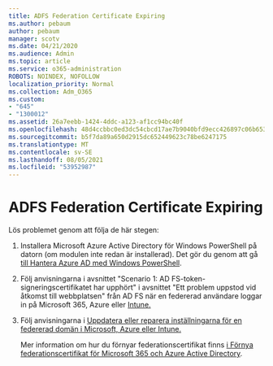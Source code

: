 ```yaml
---
title: ADFS Federation Certificate Expiring
ms.author: pebaum
author: pebaum
manager: scotv
ms.date: 04/21/2020
ms.audience: Admin
ms.topic: article
ms.service: o365-administration
ROBOTS: NOINDEX, NOFOLLOW
localization_priority: Normal
ms.collection: Adm_O365
ms.custom:
- "645"
- "1300012"
ms.assetid: 26a7eebb-1424-4ddc-a123-af1cc94bc40f
ms.openlocfilehash: 48d4ccbbc0ed3dc54cbcd17ae7b9040bfd9ecc426897c06b653bf40bc7d5e9b2
ms.sourcegitcommit: b5f7da89a650d2915dc652449623c78be6247175
ms.translationtype: MT
ms.contentlocale: sv-SE
ms.lasthandoff: 08/05/2021
ms.locfileid: "53952987"
---
```

# <a name="adfs-federation-certificate-expiring"></a>ADFS Federation Certificate Expiring

Lös problemet genom att följa de här stegen:
  
1. Installera Microsoft Azure Active Directory för Windows PowerShell på datorn (om modulen inte redan är installerad). Det gör du genom att gå [till Hantera Azure AD med Windows PowerShell](https://aka.ms/aadposh).

2. Följ anvisningarna i avsnittet "Scenario 1: AD FS-token-signeringscertifikatet har upphört" i avsnittet "Ett problem uppstod vid åtkomst till webbplatsen" från AD FS när en federerad användare loggar in på Microsoft 365, Azure eller [Intune.](https://support.microsoft.com/help/2713898/there-was-a-problem-accessing-the-site-error-from-ad-fs-when-a-federat)

3. Följ anvisningarna i [Uppdatera eller reparera inställningarna för en federerad domän i Microsoft, Azure eller Intune.](https://docs.microsoft.com/office365/troubleshoot/security/update-federated-domain-office-365)

    Mer information om hur du förnyar federationscertifikat finns [i Förnya federationscertifikat för Microsoft 365 och Azure Active Directory](https://docs.microsoft.com/azure/active-directory/connect/active-directory-aadconnect-o365-certs).
